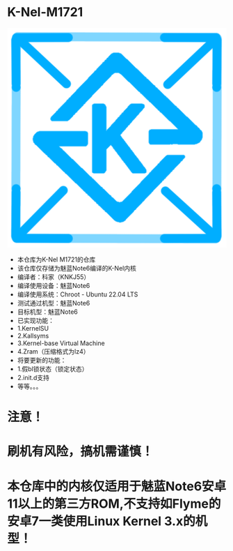 # K-Nel-M1721
![Alt text](/logo.png?raw=true "A Custom Kernel Base For Meizu M6 Note")
* 本仓库为K-Nel M1721的仓库
* 该仓库仅存储为魅蓝Note6编译的K-Nel内核
* 编译者：科家（KNKJ55）
* 编译使用设备：魅蓝Note6
* 编译使用系统：Chroot - Ubuntu 22.04 LTS
* 测试通过机型：魅蓝Note6
* 目标机型：魅蓝Note6
* 已实现功能：
* 1.KernelSU
* 2.Kallsyms
* 3.Kernel-base Virtual Machine
* 4.Zram（压缩格式为lz4）
* 将要更新的功能：
* 1.假bl锁状态（锁定状态）
* 2.init.d支持
* 等等。。。
# 注意！
# 刷机有风险，搞机需谨慎！
# 本仓库中的内核仅适用于魅蓝Note6安卓11以上的第三方ROM,不支持如Flyme的安卓7一类使用Linux Kernel 3.x的机型！
